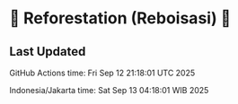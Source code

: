 
# 🌳 Reforestation (Reboisasi) 🌲

## Last Updated

GitHub Actions time: Fri Sep 12 21:18:01 UTC 2025

Indonesia/Jakarta time: Sat Sep 13 04:18:01 WIB 2025
